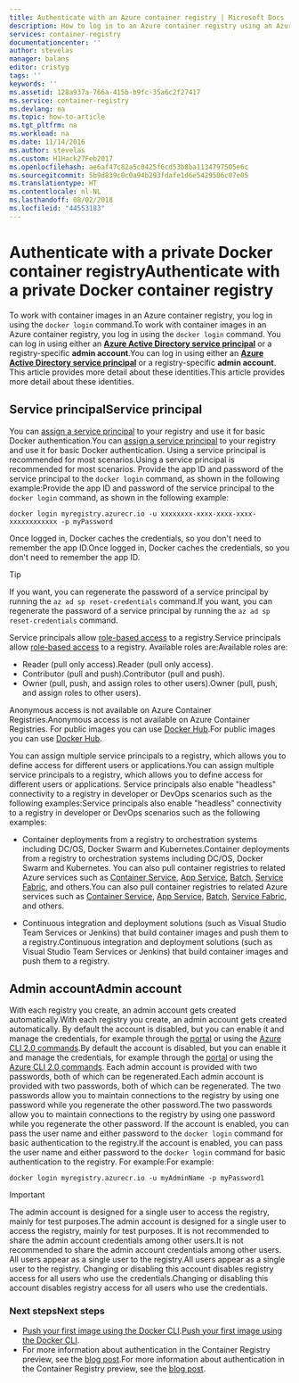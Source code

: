 ```yaml
---
title: Authenticate with an Azure container registry | Microsoft Docs
description: How to log in to an Azure container registry using an Azure Active Directory service principal or an admin account
services: container-registry
documentationcenter: ''
author: stevelas
manager: balans
editor: cristyg
tags: ''
keywords: ''
ms.assetid: 128a937a-766a-415b-b9fc-35a6c2f27417
ms.service: container-registry
ms.devlang: na
ms.topic: how-to-article
ms.tgt_pltfrm: na
ms.workload: na
ms.date: 11/14/2016
ms.author: stevelas
ms.custom: H1Hack27Feb2017
ms.openlocfilehash: ae6af47c82a5c0425f6cd53b8ba1134797505e6c
ms.sourcegitcommit: 5b9d839c0c0a94b293fdafe1d6e5429506c07e05
ms.translationtype: HT
ms.contentlocale: nl-NL
ms.lasthandoff: 08/02/2018
ms.locfileid: "44553183"
---
```

# <a name="authenticate-with-a-private-docker-container-registry"></a><span data-ttu-id="e0a9b-103">Authenticate with a private Docker container registry</span><span class="sxs-lookup"><span data-stu-id="e0a9b-103">Authenticate with a private Docker container registry</span></span>
<span data-ttu-id="e0a9b-104">To work with container images in an Azure container registry, you log in using the `docker login` command.</span><span class="sxs-lookup"><span data-stu-id="e0a9b-104">To work with container images in an Azure container registry, you log in using the `docker login` command.</span></span> <span data-ttu-id="e0a9b-105">You can log in using either an **[Azure Active Directory service principal](../active-directory/active-directory-application-objects.md)** or a registry-specific **admin account**.</span><span class="sxs-lookup"><span data-stu-id="e0a9b-105">You can log in using either an **[Azure Active Directory service principal](../active-directory/active-directory-application-objects.md)** or a registry-specific **admin account**.</span></span> <span data-ttu-id="e0a9b-106">This article provides more detail about these identities.</span><span class="sxs-lookup"><span data-stu-id="e0a9b-106">This article provides more detail about these identities.</span></span>



## <a name="service-principal"></a><span data-ttu-id="e0a9b-107">Service principal</span><span class="sxs-lookup"><span data-stu-id="e0a9b-107">Service principal</span></span>

<span data-ttu-id="e0a9b-108">You can [assign a service principal](container-registry-get-started-azure-cli.md#assign-a-service-principal) to your registry and use it for basic Docker authentication.</span><span class="sxs-lookup"><span data-stu-id="e0a9b-108">You can [assign a service principal](container-registry-get-started-azure-cli.md#assign-a-service-principal) to your registry and use it for basic Docker authentication.</span></span> <span data-ttu-id="e0a9b-109">Using a service principal is recommended for most scenarios.</span><span class="sxs-lookup"><span data-stu-id="e0a9b-109">Using a service principal is recommended for most scenarios.</span></span> <span data-ttu-id="e0a9b-110">Provide the app ID and password of the service principal to the `docker login` command, as shown in the following example:</span><span class="sxs-lookup"><span data-stu-id="e0a9b-110">Provide the app ID and password of the service principal to the `docker login` command, as shown in the following example:</span></span>

```
docker login myregistry.azurecr.io -u xxxxxxxx-xxxx-xxxx-xxxx-xxxxxxxxxxxx -p myPassword
```

<span data-ttu-id="e0a9b-111">Once logged in, Docker caches the credentials, so you don't need to remember the app ID.</span><span class="sxs-lookup"><span data-stu-id="e0a9b-111">Once logged in, Docker caches the credentials, so you don't need to remember the app ID.</span></span>

> [!TIP]
> <span data-ttu-id="e0a9b-112">If you want, you can regenerate the password of a service principal by running the `az ad sp reset-credentials` command.</span><span class="sxs-lookup"><span data-stu-id="e0a9b-112">If you want, you can regenerate the password of a service principal by running the `az ad sp reset-credentials` command.</span></span>
>


<span data-ttu-id="e0a9b-113">Service principals allow [role-based access](../active-directory/role-based-access-control-configure.md) to a registry.</span><span class="sxs-lookup"><span data-stu-id="e0a9b-113">Service principals allow [role-based access](../active-directory/role-based-access-control-configure.md) to a registry.</span></span> <span data-ttu-id="e0a9b-114">Available roles are:</span><span class="sxs-lookup"><span data-stu-id="e0a9b-114">Available roles are:</span></span>
  * <span data-ttu-id="e0a9b-115">Reader (pull only access).</span><span class="sxs-lookup"><span data-stu-id="e0a9b-115">Reader (pull only access).</span></span>
  * <span data-ttu-id="e0a9b-116">Contributor (pull and push).</span><span class="sxs-lookup"><span data-stu-id="e0a9b-116">Contributor (pull and push).</span></span>
  * <span data-ttu-id="e0a9b-117">Owner (pull, push, and assign roles to other users).</span><span class="sxs-lookup"><span data-stu-id="e0a9b-117">Owner (pull, push, and assign roles to other users).</span></span>

<span data-ttu-id="e0a9b-118">Anonymous access is not available on Azure Container Registries.</span><span class="sxs-lookup"><span data-stu-id="e0a9b-118">Anonymous access is not available on Azure Container Registries.</span></span> <span data-ttu-id="e0a9b-119">For public images you can use [Docker Hub](https://docs.docker.com/docker-hub/).</span><span class="sxs-lookup"><span data-stu-id="e0a9b-119">For public images you can use [Docker Hub](https://docs.docker.com/docker-hub/).</span></span>

<span data-ttu-id="e0a9b-120">You can assign multiple service principals to a registry, which allows you to define access for different users or applications.</span><span class="sxs-lookup"><span data-stu-id="e0a9b-120">You can assign multiple service principals to a registry, which allows you to define access for different users or applications.</span></span> <span data-ttu-id="e0a9b-121">Service principals also enable "headless" connectivity to a registry in developer or DevOps scenarios such as the following examples:</span><span class="sxs-lookup"><span data-stu-id="e0a9b-121">Service principals also enable "headless" connectivity to a registry in developer or DevOps scenarios such as the following examples:</span></span>

  * <span data-ttu-id="e0a9b-122">Container deployments from a registry to orchestration systems including DC/OS, Docker Swarm and Kubernetes.</span><span class="sxs-lookup"><span data-stu-id="e0a9b-122">Container deployments from a registry to orchestration systems including DC/OS, Docker Swarm and Kubernetes.</span></span> <span data-ttu-id="e0a9b-123">You can also pull container registries to related Azure services such as [Container Service](../container-service/index.md), [App Service](../app-service/index.md), [Batch](../batch/index.md), [Service Fabric](../service-fabric/index.md), and others.</span><span class="sxs-lookup"><span data-stu-id="e0a9b-123">You can also pull container registries to related Azure services such as [Container Service](../container-service/index.md), [App Service](../app-service/index.md), [Batch](../batch/index.md), [Service Fabric](../service-fabric/index.md), and others.</span></span>

  * <span data-ttu-id="e0a9b-124">Continuous integration and deployment solutions (such as Visual Studio Team Services or Jenkins) that build container images and push them to a registry.</span><span class="sxs-lookup"><span data-stu-id="e0a9b-124">Continuous integration and deployment solutions (such as Visual Studio Team Services or Jenkins) that build container images and push them to a registry.</span></span>





## <a name="admin-account"></a><span data-ttu-id="e0a9b-125">Admin account</span><span class="sxs-lookup"><span data-stu-id="e0a9b-125">Admin account</span></span>
<span data-ttu-id="e0a9b-126">With each registry you create, an admin account gets created automatically.</span><span class="sxs-lookup"><span data-stu-id="e0a9b-126">With each registry you create, an admin account gets created automatically.</span></span> <span data-ttu-id="e0a9b-127">By default the account is disabled, but you can enable it and manage the credentials, for example through the [portal](container-registry-get-started-portal.md#manage-registry-settings) or using the [Azure CLI 2.0 commands](container-registry-get-started-azure-cli.md#manage-admin-credentials).</span><span class="sxs-lookup"><span data-stu-id="e0a9b-127">By default the account is disabled, but you can enable it and manage the credentials, for example through the [portal](container-registry-get-started-portal.md#manage-registry-settings) or using the [Azure CLI 2.0 commands](container-registry-get-started-azure-cli.md#manage-admin-credentials).</span></span> <span data-ttu-id="e0a9b-128">Each admin account is provided with two passwords, both of which can be regenerated.</span><span class="sxs-lookup"><span data-stu-id="e0a9b-128">Each admin account is provided with two passwords, both of which can be regenerated.</span></span> <span data-ttu-id="e0a9b-129">The two passwords allow you to maintain connections to the registry by using one password while you regenerate the other password.</span><span class="sxs-lookup"><span data-stu-id="e0a9b-129">The two passwords allow you to maintain connections to the registry by using one password while you regenerate the other password.</span></span> <span data-ttu-id="e0a9b-130">If the account is enabled, you can pass the user name and either password to the `docker login` command for basic authentication to the registry.</span><span class="sxs-lookup"><span data-stu-id="e0a9b-130">If the account is enabled, you can pass the user name and either password to the `docker login` command for basic authentication to the registry.</span></span> <span data-ttu-id="e0a9b-131">For example:</span><span class="sxs-lookup"><span data-stu-id="e0a9b-131">For example:</span></span>

```
docker login myregistry.azurecr.io -u myAdminName -p myPassword1
```

> [!IMPORTANT]
> <span data-ttu-id="e0a9b-132">The admin account is designed for a single user to access the registry, mainly for test purposes.</span><span class="sxs-lookup"><span data-stu-id="e0a9b-132">The admin account is designed for a single user to access the registry, mainly for test purposes.</span></span> <span data-ttu-id="e0a9b-133">It is not recommended to share the admin account credentials among other users.</span><span class="sxs-lookup"><span data-stu-id="e0a9b-133">It is not recommended to share the admin account credentials among other users.</span></span> <span data-ttu-id="e0a9b-134">All users appear as a single user to the registry.</span><span class="sxs-lookup"><span data-stu-id="e0a9b-134">All users appear as a single user to the registry.</span></span> <span data-ttu-id="e0a9b-135">Changing or disabling this account disables registry access for all users who use the credentials.</span><span class="sxs-lookup"><span data-stu-id="e0a9b-135">Changing or disabling this account disables registry access for all users who use the credentials.</span></span>
>


### <a name="next-steps"></a><span data-ttu-id="e0a9b-136">Next steps</span><span class="sxs-lookup"><span data-stu-id="e0a9b-136">Next steps</span></span>
* <span data-ttu-id="e0a9b-137">[Push your first image using the Docker CLI](container-registry-get-started-docker-cli.md).</span><span class="sxs-lookup"><span data-stu-id="e0a9b-137">[Push your first image using the Docker CLI](container-registry-get-started-docker-cli.md).</span></span>
* <span data-ttu-id="e0a9b-138">For more information about authentication in the Container Registry preview, see the [blog post](https://blogs.msdn.microsoft.com/stevelasker/2016/11/17/azure-container-registry-user-accounts/).</span><span class="sxs-lookup"><span data-stu-id="e0a9b-138">For more information about authentication in the Container Registry preview, see the [blog post](https://blogs.msdn.microsoft.com/stevelasker/2016/11/17/azure-container-registry-user-accounts/).</span></span>
